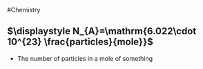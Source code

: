 #Chemistry 
## $\displaystyle N_{A}=\mathrm{6.022\cdot 10^{23} \frac{particles}{mole}}$
* The number of particles in a mole of something